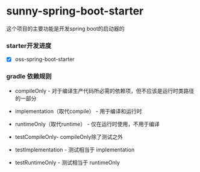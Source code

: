 # sunny-spring-boot-starter

这个项目的主要功能是开发spring boot的启动器的

### starter开发进度

- [x] oss-spring-boot-starter


### gradle 依赖规则

  * compileOnly - 对于编译生产代码所必需的依赖项，但不应该是运行时类路径的一部分
  
  * implementation（取代compile） - 用于编译和运行时
  
  * runtimeOnly（取代runtime） - 仅在运行时使用，不用于编译
  
  * testCompileOnly- compileOnly除了测试之外
  
  * testImplementation - 测试相当于 implementation
  
  * testRuntimeOnly - 测试相当于 runtimeOnly